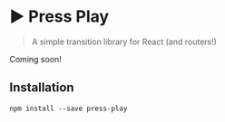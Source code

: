 # ▶️ Press Play

> A simple transition library for React (and routers!)

Coming soon!

## Installation

```
npm install --save press-play
```
